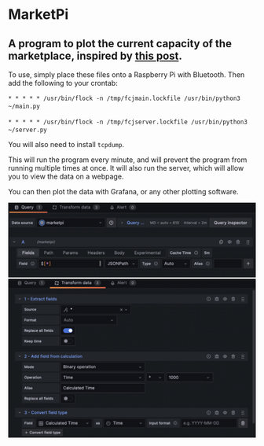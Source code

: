 # MarketPi

## A program to plot the current capacity of the marketplace, inspired by [this post](https://matthew.science/posts/occupancy/).

To use, simply place these files onto a Raspberry Pi with Bluetooth. Then add the following to your crontab:

```
* * * * * /usr/bin/flock -n /tmp/fcjmain.lockfile /usr/bin/python3 ~/main.py

* * * * * /usr/bin/flock -n /tmp/fcjserver.lockfile /usr/bin/python3 ~/server.py
```
You will also need to install `tcpdump`.

This will run the program every minute, and will prevent the program from running multiple times at once. It will also run the server, which will allow you to view the data on a webpage.

You can then plot the data with Grafana, or any other plotting software.

![Grafana Query](image.png)
![Alt text](image-1.png)

